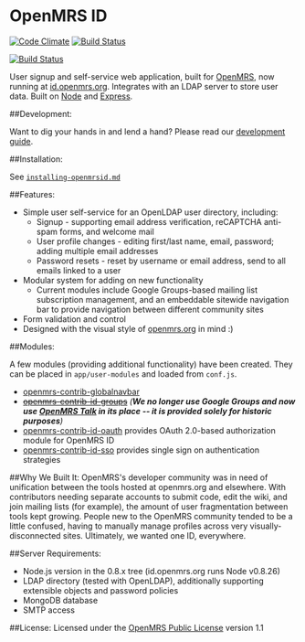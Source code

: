 OpenMRS ID
=========
[![Code Climate](https://codeclimate.com/github/openmrs/openmrs-contrib-id/badges/gpa.svg)](https://codeclimate.com/github/openmrs/openmrs-contrib-id)
[![Build Status](https://travis-ci.org/openmrs/openmrs-contrib-id.svg)](https://travis-ci.org/openmrs/openmrs-contrib-id)

[![Build Status](https://travis-ci.org/openmrs/openmrs-contrib-id.svg)](https://travis-ci.org/openmrs/openmrs-contrib-id)

User signup and self-service web application, built for [OpenMRS](http://openmrs.org), now running at [id.openmrs.org](http://id.openmrs.org). Integrates with an LDAP server to store user data. Built on [Node](https://github.com/joyent/node) and [Express](https://github.com/visionmedia/express).

##Development:

Want to dig your hands in and lend a hand? Please read our [development guide](https://github.com/openmrs/openmrs-contrib-id/blob/master/development-guide.md).

##Installation:

See [`installing-openmrsid.md`](https://github.com/openmrs/openmrs-contrib-id/blob/master/installing-openmrsid.md)

##Features:

* Simple user self-service for an OpenLDAP user directory, including:
	* Signup - supporting email address verification, reCAPTCHA anti-spam forms, and welcome mail
	* User profile changes - editing first/last name, email, password; adding multiple email addresses
	* Password resets - reset by username or email address, send to all emails linked to a user
* Modular system for adding on new functionality
	* Current modules include Google Groups-based mailing list subscription management, and an embeddable sitewide navigation bar to provide navigation between different community sites
* Form validation and control
* Designed with the visual style of [openmrs.org](http://openmrs.org) in mind :)

##Modules:

A few modules (providing additional functionality) have been created. They can be placed in `app/user-modules` and loaded from `conf.js`.

* [openmrs-contrib-globalnavbar](https://github.com/openmrs/openmrs-contrib-id-globalnavbar)
* ~~[openmrs-contrib-id-groups](https://github.com/openmrs/openmrs-contrib-id-groups)~~ *(***We no longer use Google Groups and now use [OpenMRS Talk](http://talk.openmrs.org) in its place -- it is provided solely for historic purposes***)*
* [openmrs-contrib-id-oauth](https://github.com/openmrs/openmrs-contrib-id-oauth) provides OAuth 2.0-based authorization module for OpenMRS ID
* [openmrs-contrib-id-sso](https://github.com/openmrs/openmrs-contrib-id-sso) provides single sign on authentication strategies

##Why We Built It:
OpenMRS's developer community was in need of unification between the tools hosted at openmrs.org and elsewhere. With contributors needing separate accounts to submit code, edit the wiki, and join mailing lists (for example), the amount of user fragmentation between tools kept growing. People new to the OpenMRS community tended to be a little confused, having to manually manage profiles across very visually-disconnected sites. Ultimately, we wanted one ID, everywhere.

##Server Requirements:

* Node.js version in the 0.8.x tree (id.openmrs.org runs Node v0.8.26)
* LDAP directory (tested with OpenLDAP), additionally supporting extensible objects and password policies
* MongoDB database
* SMTP access

##License:
Licensed under the [OpenMRS Public License](http://license.openmrs.org) version 1.1
